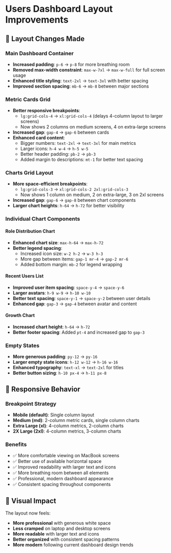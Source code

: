 # Users Dashboard Layout Improvements

## 🎨 Layout Changes Made

### Main Dashboard Container

- **Increased padding**: `p-6` → `p-8` for more breathing room
- **Removed max-width constraint**: `max-w-7xl` → `max-w-full` for full screen usage
- **Enhanced title styling**: `text-2xl` → `text-3xl` with better spacing
- **Improved section spacing**: `mb-6` → `mb-8` between major sections

### Metric Cards Grid

- **Better responsive breakpoints**:
  - `lg:grid-cols-4` → `xl:grid-cols-4` (delays 4-column layout to larger screens)
  - Now shows 2 columns on medium screens, 4 on extra-large screens
- **Increased gap**: `gap-4` → `gap-6` between cards
- **Enhanced card content**:
  - Bigger numbers: `text-2xl` → `text-3xl` for main metrics
  - Larger icons: `h-4 w-4` → `h-5 w-5`
  - Better header padding: `pb-2` → `pb-3`
  - Added margin to descriptions: `mt-1` for better text spacing

### Charts Grid Layout

- **More space-efficient breakpoints**:
  - `lg:grid-cols-3` → `xl:grid-cols-2 2xl:grid-cols-3`
  - Now shows 1 column on medium, 2 on extra-large, 3 on 2xl screens
- **Increased gap**: `gap-6` → `gap-8` between chart components
- **Larger chart heights**: `h-64` → `h-72` for better visibility

### Individual Chart Components

#### Role Distribution Chart

- **Enhanced chart size**: `max-h-64` → `max-h-72`
- **Better legend spacing**:
  - Increased icon size: `w-2 h-2` → `w-3 h-3`
  - More gap between items: `gap-1 mr-4` → `gap-2 mr-6`
  - Added bottom margin: `mb-2` for legend wrapping

#### Recent Users List

- **Improved user item spacing**: `space-y-4` → `space-y-6`
- **Larger avatars**: `h-9 w-9` → `h-10 w-10`
- **Better text spacing**: `space-y-1` → `space-y-2` between user details
- **Enhanced gap**: `gap-3` → `gap-4` between avatar and content

#### Growth Chart

- **Increased chart height**: `h-64` → `h-72`
- **Better footer spacing**: Added `pt-4` and increased gap to `gap-3`

### Empty States

- **More generous padding**: `py-12` → `py-16`
- **Larger empty state icons**: `h-12 w-12` → `h-16 w-16`
- **Enhanced typography**: `text-xl` → `text-2xl` for titles
- **Better button sizing**: `h-10 px-4` → `h-11 px-8`

## 📱 Responsive Behavior

### Breakpoint Strategy

- **Mobile (default)**: Single column layout
- **Medium (md)**: 2-column metric cards, single column charts
- **Extra Large (xl)**: 4-column metrics, 2-column charts
- **2X Large (2xl)**: 4-column metrics, 3-column charts

### Benefits

- ✅ More comfortable viewing on MacBook screens
- ✅ Better use of available horizontal space
- ✅ Improved readability with larger text and icons
- ✅ More breathing room between all elements
- ✅ Professional, modern dashboard appearance
- ✅ Consistent spacing throughout components

## 🎯 Visual Impact

The layout now feels:

- **More professional** with generous white space
- **Less cramped** on laptop and desktop screens
- **More readable** with larger text and icons
- **Better organized** with consistent spacing patterns
- **More modern** following current dashboard design trends
